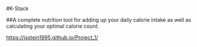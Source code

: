 #K-Stack

##A complete nutrition tool for adding up your daily calorie intake as well as calculating your optimal calorie count.

https://jsstein1995.github.io/Project_1/

